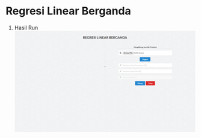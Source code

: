 # Regresi Linear Berganda

1. Hasil Run
![alt text](https://github.com/galihariwanda17/regresi-linear-berganda/blob/master/Hasil%20run.png "Gambar 1")
